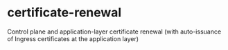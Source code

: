 # certificate-renewal
Control plane and application-layer certificate renewal (with auto-issuance of Ingress certificates at the application layer)
